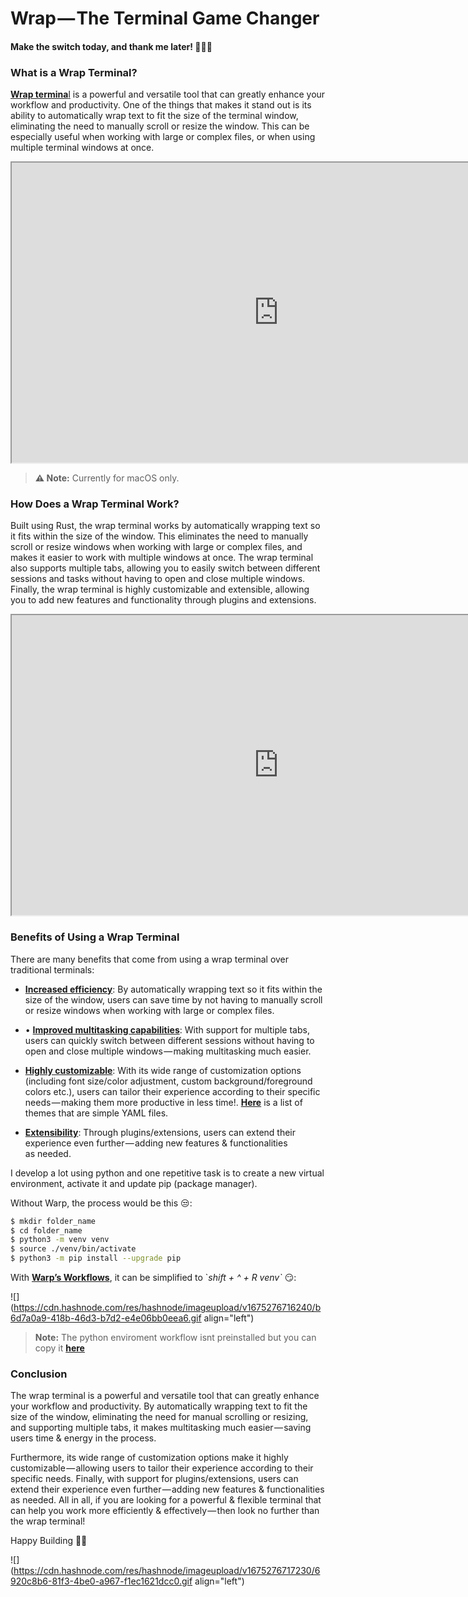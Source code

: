 # Wrap — The Terminal Game Changer

#### Make the switch today, and thank me later! 🙌🏾✨

### What is a Wrap Terminal?

[**Wrap termina**l](https://www.warp.dev/) is a powerful and versatile tool that can greatly enhance your workflow and productivity. One of the things that makes it stand out is its ability to automatically wrap text to fit the size of the terminal window, eliminating the need to manually scroll or resize the window. This can be especially useful when working with large or complex files, or when using multiple terminal windows at once.

<iframe src="https://cdn.embedly.com/widgets/media.html?src=https%3A%2F%2Fwww.youtube.com%2Fembed%2FNKvlYZhjz5s&display_name=YouTube&url=https%3A%2F%2Fwww.youtube.com%2Fwatch%3Fv%3DNKvlYZhjz5s&image=http%3A%2F%2Fi.ytimg.com%2Fvi%2FNKvlYZhjz5s%2Fhqdefault.jpg&key=a19fcc184b9711e1b4764040d3dc5c07&type=text%2Fhtml&schema=youtube" width="854" height="480"><a href="https://medium.com/media/ccd404b414b48fa015b894bce92b2b5f/href">https://medium.com/media/ccd404b414b48fa015b894bce92b2b5f/href</a></iframe>

> **⚠️ Note:** Currently for macOS only.

### **How Does a Wrap Terminal Work?**

Built using Rust, the wrap terminal works by automatically wrapping text so it fits within the size of the window. This eliminates the need to manually scroll or resize windows when working with large or complex files, and makes it easier to work with multiple windows at once. The wrap terminal also supports multiple tabs, allowing you to easily switch between different sessions and tasks without having to open and close multiple windows. Finally, the wrap terminal is highly customizable and extensible, allowing you to add new features and functionality through plugins and extensions.

<iframe src="https://cdn.embedly.com/widgets/media.html?src=https%3A%2F%2Fwww.youtube.com%2Fembed%2FUw7xQ3SD9P0%3Ffeature%3Doembed&display_name=YouTube&url=https%3A%2F%2Fwww.youtube.com%2Fwatch%3Fv%3DUw7xQ3SD9P0&image=https%3A%2F%2Fi.ytimg.com%2Fvi%2FUw7xQ3SD9P0%2Fhqdefault.jpg&key=a19fcc184b9711e1b4764040d3dc5c07&type=text%2Fhtml&schema=youtube" width="854" height="480"><a href="https://medium.com/media/3668fec96dd34acc2c21f233455c90f2/href">https://medium.com/media/3668fec96dd34acc2c21f233455c90f2/href</a></iframe>

### Benefits of Using a Wrap Terminal

There are many benefits that come from using a wrap terminal over traditional terminals:

* [**Increased efficiency**](https://docs.warp.dev/how-does-warp-compare/performance): By automatically wrapping text so it fits within the size of the window, users can save time by not having to manually scroll or resize windows when working with large or complex files.
    
* • [**Improved multitasking capabilities**](https://docs.warp.dev/features/windows): With support for multiple tabs, users can quickly switch between different sessions without having to open and close multiple windows — making multitasking much easier.
    
* [**Highly customizable**](https://docs.warp.dev/appearance/custom-themes): With its wide range of customization options (including font size/color adjustment, custom background/foreground colors etc.), users can tailor their experience according to their specific needs — making them more productive in less time!. [**Here**](https://github.com/austintraver/warp-theme) is a list of themes that are simple YAML files.
    
* [**Extensibility**](https://docs.warp.dev/features/integrations-and-plugins): Through plugins/extensions, users can extend their experience even further — adding new features & functionalities as needed.
    

I develop a lot using python and one repetitive task is to create a new virtual environment, activate it and update pip (package manager).

Without Warp, the process would be this 😒:

```bash
$ mkdir folder_name
$ cd folder_name
$ python3 -m venv venv
$ source ./venv/bin/activate
$ python3 -m pip install --upgrade pip
```

With [**Warp’s Workflows**](https://docs.warp.dev/features/entry/workflows), it can be simplified to \`*shift + ^ + R venv\`* 😏:

![](https://cdn.hashnode.com/res/hashnode/imageupload/v1675276716240/b6d7a0a9-418b-46d3-b7d2-e4e06bb0eea6.gif align="left")

> **Note:** The python enviroment workflow isnt preinstalled but you can copy it [**here**](https://gist.github.com/ktreharrison/a58f7c7275e8e96f77e11dedb9e7e0b3)

### Conclusion

The wrap terminal is a powerful and versatile tool that can greatly enhance your workflow and productivity. By automatically wrapping text to fit the size of the window, eliminating the need for manual scrolling or resizing, and supporting multiple tabs, it makes multitasking much easier — saving users time & energy in the process.

Furthermore, its wide range of customization options make it highly customizable — allowing users to tailor their experience according to their specific needs. Finally, with support for plugins/extensions, users can extend their experience even further — adding new features & functionalities as needed. All in all, if you are looking for a powerful & flexible terminal that can help you work more efficiently & effectively — then look no further than the wrap terminal!

Happy Building 🧰🚀

![](https://cdn.hashnode.com/res/hashnode/imageupload/v1675276717230/6920c8b6-81f3-4be0-a967-f1ec1621dcc0.gif align="left")